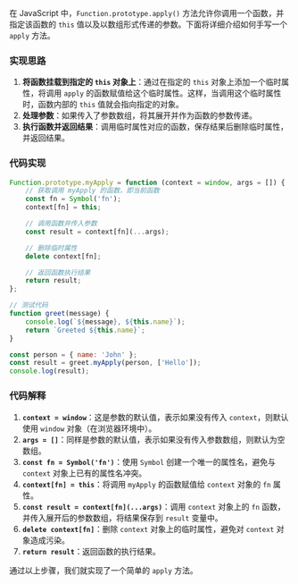 在 JavaScript 中，`Function.prototype.apply()` 方法允许你调用一个函数，并指定该函数的 `this` 值以及以数组形式传递的参数。下面将详细介绍如何手写一个 `apply` 方法。

### 实现思路
1. **将函数挂载到指定的 `this` 对象上**：通过在指定的 `this` 对象上添加一个临时属性，将调用 `apply` 的函数赋值给这个临时属性。这样，当调用这个临时属性时，函数内部的 `this` 值就会指向指定的对象。
2. **处理参数**：如果传入了参数数组，将其展开并作为函数的参数传递。
3. **执行函数并返回结果**：调用临时属性对应的函数，保存结果后删除临时属性，并返回结果。

### 代码实现
```javascript
Function.prototype.myApply = function (context = window, args = []) {
    // 获取调用 myApply 的函数，即当前函数
    const fn = Symbol('fn');
    context[fn] = this;

    // 调用函数并传入参数
    const result = context[fn](...args);

    // 删除临时属性
    delete context[fn];

    // 返回函数执行结果
    return result;
};

// 测试代码
function greet(message) {
    console.log(`${message}, ${this.name}`);
    return `Greeted ${this.name}`;
}

const person = { name: 'John' };
const result = greet.myApply(person, ['Hello']);
console.log(result); 
```

### 代码解释
1. **`context = window`**：这是参数的默认值，表示如果没有传入 `context`，则默认使用 `window` 对象（在浏览器环境中）。
2. **`args = []`**：同样是参数的默认值，表示如果没有传入参数数组，则默认为空数组。
3. **`const fn = Symbol('fn')`**：使用 `Symbol` 创建一个唯一的属性名，避免与 `context` 对象上已有的属性名冲突。
4. **`context[fn] = this`**：将调用 `myApply` 的函数赋值给 `context` 对象的 `fn` 属性。
5. **`const result = context[fn](...args)`**：调用 `context` 对象上的 `fn` 函数，并传入展开后的参数数组，将结果保存到 `result` 变量中。
6. **`delete context[fn]`**：删除 `context` 对象上的临时属性，避免对 `context` 对象造成污染。
7. **`return result`**：返回函数的执行结果。

通过以上步骤，我们就实现了一个简单的 `apply` 方法。